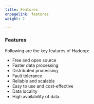 ```yaml
---
title: Features
onpagelink: features
weight: 2

---
```


### Features

Following are the key features of Hadoop:

- Free and open source
- Faster data processing
- Distributed processing
- Fault tolerance
- Reliable and scalable
- Easy to use and cost-effective
- Data locality
- High availability of data
 